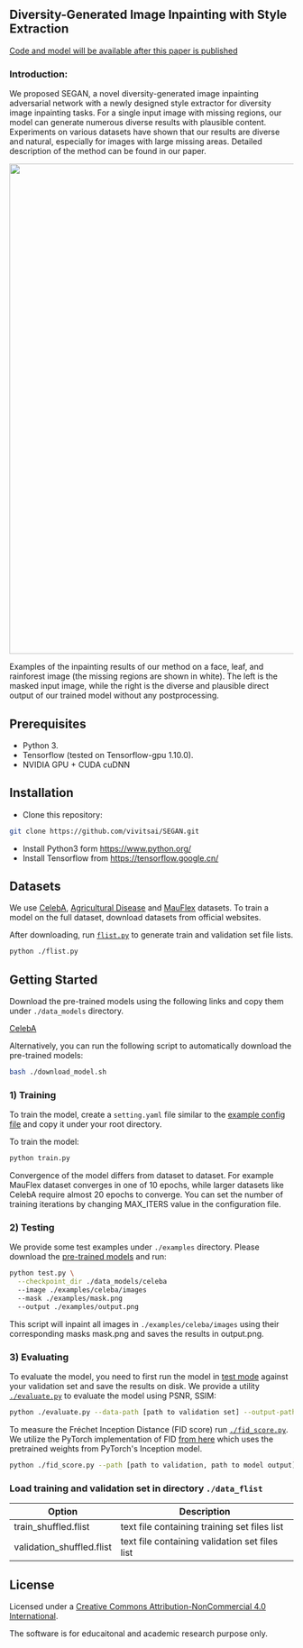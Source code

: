 ## Diversity-Generated Image Inpainting with Style Extraction
[Code and model will be available after this paper is published](#)
### Introduction:
We proposed SEGAN, a novel diversity-generated image inpainting adversarial network with a newly designed style extractor for diversity image inpainting tasks. For a single input image with missing regions, our model can generate numerous diverse results with plausible content. Experiments on various datasets have shown that our results are diverse and natural, especially for images with large missing areas. Detailed description of the method can be found in our paper.
<p align='center'>  
  <img src='https://raw.githubusercontent.com/vivitsai/SEGAN/master/examples/case1.jpg' width='870'/>
</p>
Examples of the inpainting results of our method on a face, leaf, and rainforest image (the missing regions are shown in white). The left is the masked input image, while the right is the diverse and plausible direct output of our trained model without any postprocessing.

## Prerequisites
- Python 3.
- Tensorflow (tested on Tensorflow-gpu 1.10.0).
- NVIDIA GPU + CUDA cuDNN

## Installation
- Clone this repository:
```bash
git clone https://github.com/vivitsai/SEGAN.git
```
- Install Python3 form https://www.python.org/
- Install Tensorflow from https://tensorflow.google.cn/

## Datasets
We use [CelebA](http://mmlab.ie.cuhk.edu.hk/projects/CelebA.html), [Agricultural Disease](#) and [MauFlex](http://didt.inictel-uni.edu.pe/dataset/MauFlex_Dataset.rar,) datasets. To train a model on the full dataset, download datasets from official websites. 

After downloading, run [`flist.py`](flist.py) to generate train and validation set file lists. 
```bash
python ./flist.py
```

## Getting Started
Download the pre-trained models using the following links and copy them under `./data_models` directory.

[CelebA](#)

Alternatively, you can run the following script to automatically download the pre-trained models:
```bash
bash ./download_model.sh
```

### 1) Training
To train the model, create a `setting.yaml` file similar to the [example config file](https://github.com/vivitsai/SEGAN/blob/master/setting.yml.example) and copy it under your root directory. 

To train the model:
```bash
python train.py
```

Convergence of the model differs from dataset to dataset. For example MauFlex dataset converges in one of 10 epochs, while larger datasets like CelebA require almost 20 epochs to converge. You can set the number of training iterations by changing MAX_ITERS value in the configuration file.

### 2) Testing

We provide some test examples under `./examples` directory. Please download the [pre-trained models](#getting-started) and run:
```bash
python test.py \
  --checkpoint_dir ./data_models/celeba 
  --image ./examples/celeba/images 
  --mask ./examples/mask.png
  --output ./examples/output.png
```
This script will inpaint all images in `./examples/celeba/images` using their corresponding masks mask.png and saves the results in output.png. 

### 3) Evaluating
To evaluate the model, you need to first run the model in [test mode](#testing) against your validation set and save the results on disk. We provide a utility [`./evaluate.py`](evaluate.py) to evaluate the model using PSNR, SSIM:

```bash
python ./evaluate.py --data-path [path to validation set] --output-path [path to model output] 
```

To measure the Fréchet Inception Distance (FID score) run [`./fid_score.py`](fid_score.py). We utilize the PyTorch implementation of FID [from here](https://github.com/mseitzer/pytorch-fid) which uses the pretrained weights from PyTorch's Inception model.


```bash
python ./fid_score.py --path [path to validation, path to model output] --gpu [GPU id to use]
```


### Load training and validation set in directory `./data_flist`


Option          | Description
----------------| -----------
train_shuffled.flist            | text file containing training set files list
validation_shuffled.flist       | text file containing validation set files list



## License
Licensed under a [Creative Commons Attribution-NonCommercial 4.0 International](https://creativecommons.org/licenses/by-nc/4.0/).

The software is for educaitonal and academic research purpose only.

